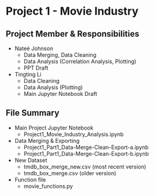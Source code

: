 # Project 1 - Movie Industry

## Project Member & Responsibilities 
- Nateé Johnson
  - Data Merging, Data Cleaning
  - Data Analysis (Correlation Analysis, Plotting) 
  - PPT Draft
- Tingting Li
  - Data Cleaning
  - Data Analysis (Plotting) 
  - Main Jupyter Notebook Draft
## File Summary 
- Main Project Jupyter Notebook
  - Project1_Movie_Industry_Analysis.ipynb
- Data Merging & Exporting
  - Project1_Part1_Data-Merge-Clean-Export-a.ipynb
  - Project1_Part1_Data-Merge-Clean-Export-b.ipynb
- New Dataset
  - tmdb_box_merge_new.csv (most recent version)
  - tmdb_box_merge.csv (older version)
- Function file
  - movie_functions.py
